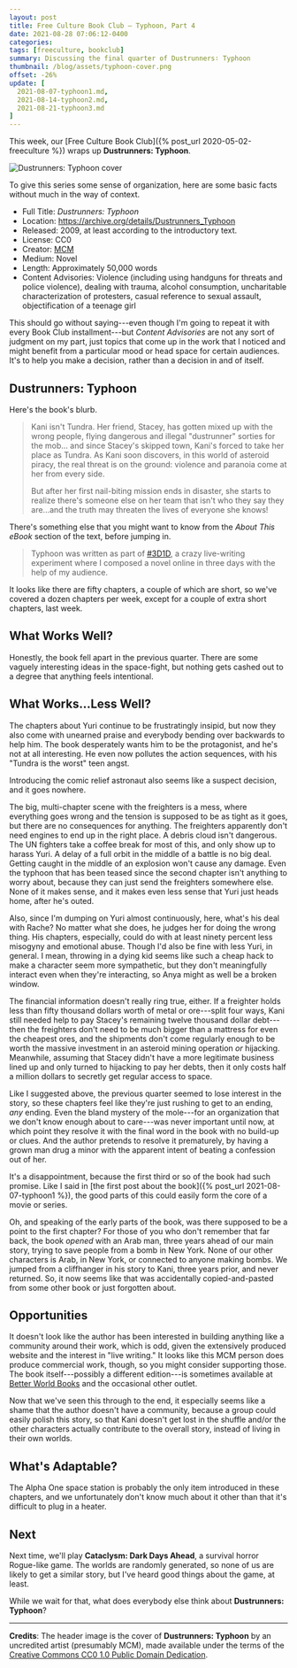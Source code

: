 ```yaml
---
layout: post
title: Free Culture Book Club — Typhoon, Part 4
date: 2021-08-28 07:06:12-0400
categories:
tags: [freeculture, bookclub]
summary: Discussing the final quarter of Dustrunners∶ Typhoon
thumbnail: /blog/assets/typhoon-cover.png
offset: -26%
update: [
  2021-08-07-typhoon1.md,
  2021-08-14-typhoon2.md,
  2021-08-21-typhoon3.md
]
---
```


This week, our [Free Culture Book Club]({% post_url 2020-05-02-freeculture %}) wraps up **Dustrunners:  Typhoon**.

![Dustrunners: Typhoon cover](/blog/assets/typhoon-cover.png "Dustrunners: Typhoon cover")

To give this series some sense of organization, here are some basic facts without much in the way of context.

 * Full Title:  *Dustrunners:  Typhoon*
 * Location:  <https://archive.org/details/Dustrunners_Typhoon>
 * Released:  2009, at least according to the introductory text.
 * License:  CC0
 * Creator:  [MCM](https://mcm.1889.ca/)
 * Medium:  Novel
 * Length:  Approximately 50,000 words
 * Content Advisories:  Violence (including using handguns for threats and police violence), dealing with trauma, alcohol consumption, uncharitable characterization of protesters, casual reference to sexual assault, objectification of a teenage girl

This should go without saying---even though I'm going to repeat it with every Book Club installment---but *Content Advisories* are not any sort of judgment on my part, just topics that come up in the work that I noticed and might benefit from a particular mood or head space for certain audiences.  It's to help you make a decision, rather than a decision in and of itself.

## Dustrunners:  Typhoon

Here's the book's blurb.

 > Kani isn't Tundra. Her friend, Stacey, has gotten mixed up with the wrong people, flying dangerous and illegal "dustrunner" sorties for the mob... and since Stacey's skipped town, Kani's forced to take her place as Tundra. As Kani soon discovers, in this world of asteroid piracy, the real threat is on the ground: violence and paranoia come at her from every side.
 >
 > But after her first nail-biting mission ends in disaster, she starts to realize there's someone else on her team that isn't who they say they are...and the truth may threaten the lives of everyone she knows!

There's something else that you might want to know from the *About This eBook* section of the text, before jumping in.

 > Typhoon was written as part of [#3D1D](https://twitter.com/search?q=%233D1D), a crazy live-writing experiment where I composed a novel online in three days with the help of my audience.

It looks like there are fifty chapters, a couple of which are short, so we've covered a dozen chapters per week, except for a couple of extra short chapters, last week.

## What Works Well?

Honestly, the book fell apart in the previous quarter.  There are some vaguely interesting ideas in the space-fight, but nothing gets cashed out to a degree that anything feels intentional.

## What Works...Less Well?

The chapters about Yuri continue to be frustratingly insipid, but now they also come with unearned praise and everybody bending over backwards to help him.  The book desperately wants him to be the protagonist, and he's not at all interesting.  He even now pollutes the action sequences, with his "Tundra is the worst" teen angst.

Introducing the comic relief astronaut also seems like a suspect decision, and it goes nowhere.

The big, multi-chapter scene with the freighters is a mess, where everything goes wrong and the tension is supposed to be as tight as it goes, but there are no consequences for anything.  The freighters apparently don't need engines to end up in the right place.  A debris cloud isn't dangerous.  The UN fighters take a coffee break for most of this, and only show up to harass Yuri.  A delay of a full orbit in the middle of a battle is no big deal.  Getting caught in the middle of an explosion won't cause any damage.  Even the typhoon that has been teased since the second chapter isn't anything to worry about, because they can just send the freighters somewhere else.  None of it makes sense, and it makes even less sense that Yuri just heads home, after he's outed.

Also, since I'm dumping on Yuri almost continuously, here, what's his deal with Rache?  No matter what she does, he judges her for doing the wrong thing.  His chapters, especially, could do with at least ninety percent less misogyny and emotional abuse.  Though I'd also be fine with less Yuri, in general.  I mean, throwing in a dying kid seems like such a cheap hack to make a character seem more sympathetic, but they don't meaningfully interact even when they're interacting, so Anya might as well be a broken window.

The financial information doesn't really ring true, either.  If a freighter holds less than fifty thousand dollars worth of metal or ore---split four ways, Kani still needed help to pay Stacey's remaining twelve thousand dollar debt---then the freighters don't need to be much bigger than a mattress for even the cheapest ores, and the shipments don't come regularly enough to be worth the massive investment in an asteroid mining operation *or* hijacking.  Meanwhile, assuming that Stacey didn't have a more legitimate business lined up and only turned to hijacking to pay her debts, then it only costs half a million dollars to secretly get regular access to space.

Like I suggested above, the previous quarter seemed to lose interest in the story, so these chapters feel like they're just rushing to get to an ending, *any* ending.  Even the bland mystery of the mole---for an organization that we don't know enough about to care---was never important until now, at which point they resolve it with the final word in the book with no build-up or clues.  And the author pretends to resolve it prematurely, by having a grown man drug a minor with the apparent intent of beating a confession out of her.

It's a disappointment, because the first third or so of the book had such promise.  Like I said in [the first post about the book]({% post_url 2021-08-07-typhoon1 %}), the good parts of this could easily form the core of a movie or series.

Oh, and speaking of the early parts of the book, was there supposed to be a point to the first chapter?  For those of you who don't remember that far back, the book *opened* with an Arab man, three years ahead of our main story, trying to save people from a bomb in New York.  None of our other characters is Arab, in New York, or connected to anyone making bombs.  We jumped from a cliffhanger in his story to Kani, three years prior, and never returned.  So, it now seems like that was accidentally copied-and-pasted from some other book or just forgotten about.

## Opportunities

It doesn't look like the author has been interested in building anything like a community around their work, which is odd, given the extensively produced website and the interest in "live writing."  It looks like this MCM person does produce commercial work, though, so you might consider supporting those.  The book itself---possibly a different edition---is sometimes available at [Better World Books](https://www.betterworldbooks.com/product/detail/typhoon-1926959035) and the occasional other outlet.

Now that we've seen this through to the end, it especially seems like a shame that the author doesn't have a community, because a group could easily polish this story, so that Kani doesn't get lost in the shuffle and/or the other characters actually contribute to the overall story, instead of living in their own worlds.

## What's Adaptable?

The Alpha One space station is probably the only item introduced in these chapters, and we unfortunately don't know much about it other than that it's difficult to plug in a heater.

## Next

Next time, we'll play **Cataclysm: Dark Days Ahead**, a survival horror Rogue-like game.  The worlds are randomly generated, so none of us are likely to get a similar story, but I've heard good things about the game, at least.

While we wait for that, what does everybody else think about **Dustrunners:  Typhoon**?

* * *

**Credits**:  The header image is the cover of **Dustrunners: Typhoon** by an uncredited artist (presumably MCM), made available under the terms of the [Creative Commons CC0 1.0 Public Domain Dedication](https://creativecommons.org/publicdomain/zero/1.0/).
